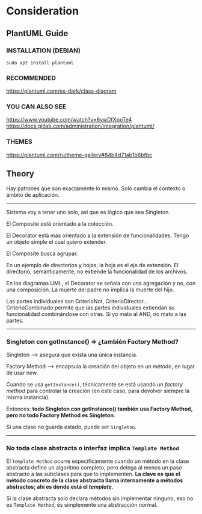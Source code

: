 ﻿# Consideration

## PlantUML Guide

### INSTALLATION (DEBIAN)

`sudo apt install plantuml`

### RECOMMENDED

<https://plantuml.com/es-dark/class-diagram>

### YOU CAN ALSO SEE

<https://www.youtube.com/watch?v=6ywDfXpoTe4>
<https://docs.gitlab.com/administration/integration/plantuml/>

### THEMES

<https://plantuml.com/ru/theme-gallery#84b4d71ab1b6bfbc>

## Theory

Hay patrones que son exactamente lo mismo. Solo cambia el contexto o ámbito de aplicación.

---

Sistema voy a tener uno solo, así que es lógico que sea Singleton.

El Composite está orientado a la colección.

El Decorator está más orientado a la extensión de funcionalidades. Tengo un objeto simple el cual quiero extender.

El Composite busca agrupar.

En un ejemplo de directorios y hojas, la hoja es el eje de extensión. El directorio, semánticamente, no extiende la funcionalidad de los archivos.

En los diagramas UML, el Decorator se señala con una agregación y no, con una composición. La muerte del padre no implica la muerte del hijo.

Las partes individuales son CriterioNot, CriterioDirector... CriterioCombinado permite que las partes individuales extiendan su funcionalidad combinándose con otras. Si yo mato al AND, no mato a las partes.

---

### Singleton con getInstance() ⇒ ¿también Factory Method?

Singleton --> asegura que exista una única instancia.

Factory Method --> encapsula la creación del objeto en un método, en lugar de usar new.

Cuando se usa `getInstance()`, técnicamente se está usando un _factory method_ para controlar la creación (en este caso, para devolver siempre la misma instancia).

Entonces: **todo Singleton con getInstance() también usa Factory Method, pero no todo Factory Method es Singleton**.

Si una clase no guarda estado, puede ser `Singleton`.

---

### No toda clase abstracta o interfaz implica `Template Method`

El `Template Method` ocurre específicamente cuando un método en la clase abstracta define un algoritmo completo, pero delega al menos un paso abstracto a las subclases para que lo implementen. **La clave es que el método concreto de la clase abstracta llama internamente a métodos abstractos; ahí es donde está el _template_**.

Si la clase abstracta solo declara métodos sin implementar ninguno, eso no es `Template Method`, es simplemente una abstracción normal.
